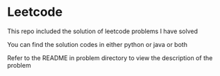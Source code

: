 # Leetcode

This repo included the solution of leetcode problems I have solved

You can find the solution codes in either python or java or both

Refer to the README in problem directory to view the description of the problem
